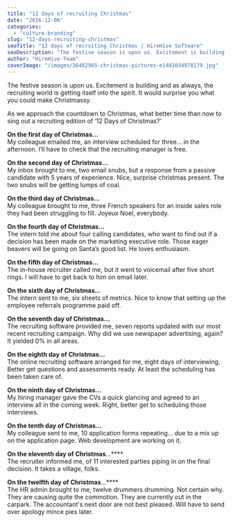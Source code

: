 ```yaml
---
title: "12 days of recruiting Christmas"
date: "2016-12-06"
categories:
  - "culture-branding"
slug: "12-days-recruiting-christmas"
seoTitle: "12 days of recruiting Christmas | HireHive Software"
seoDescription: "The festive season is upon us. Excitement is building and as always, the recruiting world is getting itself into the spirit."
author: "HireHive-Team"
coverImage: "/images/36482965-christmas-pictures-e1481034978179.jpg"
---
```


The festive season is upon us. Excitement is building and as always, the recruiting world is getting itself into the spirit. It would surprise you what you could make Christmassy.

As we approach the countdown to Christmas, what better time than now to sing out a recruiting edition of ‘12 Days of Christmas?’

**On the first day of Christmas…**  
My colleague emailed me, an interview scheduled for three… in the afternoon. I’ll have to check that the recruiting manager is free.

**On the second day of Christmas…**  
My inbox brought to me, two email snubs, but a response from a passive candidate with 5 years of experience. Nice, surprise christmas present. The two snubs will be getting lumps of coal.

**On the third day of Christmas…**  
My colleague brought to me, three French speakers for an inside sales role they had been struggling to fill. Joyeux Noel, everybody.

**On the fourth day of Christmas…**  
The intern told me about four calling candidates, who want to find out if a decision has been made on the marketing executive role. Those eager beavers will be going on Santa’s good list. He loves enthusiasm.

**On the fifth day of Christmas…**  
The in-house recruiter called me, but it went to voicemail after five short rings. I will have to get back to him on email later.

**On the sixth day of Christmas…**  
The intern sent to me, six sheets of metrics. Nice to know that setting up the employee referrals programme paid off.

**On the seventh day of Christmas…**  
The recruiting software provided me, seven reports updated with our most recent recruiting campaign. Why did we use newspaper advertising, again? It yielded 0% in all areas.

**On the eighth day of Christmas…**  
The online recruiting software arranged for me, eight days of interviewing. Better get questions and assessments ready. At least the scheduling has been taken care of.

**On the ninth day of Christmas…**  
My hiring manager gave the CVs a quick glancing and agreed to an interview all in the coming week. Right, better get to scheduling those interviews.

**On the tenth day of Christmas…**  
My colleague sent to me, 10 application forms repeating… due to a mix up on the application page. Web development are working on it.

**On the eleventh day of Christmas**…\*\*\*\*  
The recruiter informed me, of 11 interested parties piping in on the final decision. It takes a village, folks.

**On the twelfth day of Christmas**…\*\*\*\*  
The HR admin brought to me, twelve drummers drumming. Not certain why. They are causing quite the commotion. They are currently out in the carpark. The accountant's next door are not best pleased. Will have to send over apology mince pies later.
